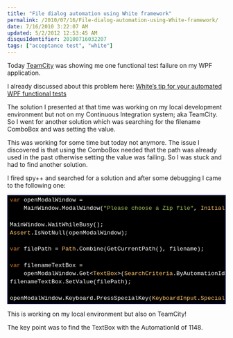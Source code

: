 ```yaml
---
title: "File dialog automation using White framework"
permalink: /2010/07/16/File-dialog-automation-using-White-framework/
date: 7/16/2010 3:22:07 AM
updated: 5/2/2012 12:53:45 AM
disqusIdentifier: 20100716032207
tags: ["acceptance test", "white"]
---
```

Today [TeamCity](http://www.jetbrains.com/teamcity/index.html) was showing me one functional test failure on my WPF application.

I already discussed about this problem here: [White’s tip for your automated WPF functional tests](http://www.laurentkempe.com/post/Whitee28099s-tip-for-your-automated-WPF-functional-tests.aspx)       
<!-- more -->
The solution I presented at that time was working on my local development environment but not on my Continuous Integration system; aka TeamCity. So I went for another solution which was searching for the filename ComboBox and was setting the value. 

This was working for some time but today not anymore. The issue I discovered is that using the ComboBox needed that the path was already used in the past otherwise setting the value was failing. So I was stuck and had to find another solution.

I fired spy++ and searched for a solution and after some debugging I came to the following one:

<div style="line-height:135%; padding-bottom: 0px; margin: 0px; padding-left: 0px; padding-right: 0px; display: inline; float: none; padding-top: 0px" id="scid:9ce6104f-a9aa-4a17-a79f-3a39532ebf7c:9f29d62e-a07a-4c37-8831-5484ee322783" class="wlWriterEditableSmartContent"> <div style="border: #000080 1px solid; color: #000; font-family: 'Courier New', Courier, Monospace; font-size: 10pt"> <div style="background-color: #000000; max-height: 500px; overflow: auto; padding: 2px 5px; white-space: nowrap"><span style="color:#cc7832">var</span><span style="color:#ffffff"> openModalWindow = </span><br> &nbsp;&nbsp;&nbsp;&nbsp;<span style="color:#ffffff">MainWindow.ModalWindow(</span><span style="color:#a5c25c">"Please choose a Zip file"</span><span style="color:#ffffff">, </span><span style="color:#ffc66d">InitializeOption</span><span style="color:#ffffff">.NoCache);</span><br> <br> <span style="color:#ffffff">MainWindow.WaitWhileBusy();</span><br> <span style="color:#ffffff"></span><span style="color:#ffc66d">Assert</span><span style="color:#ffffff">.IsNotNull(openModalWindow);</span><br> <br> <span style="color:#ffffff"></span><span style="color:#cc7832">var</span><span style="color:#ffffff"> filePath = </span><span style="color:#ffc66d">Path</span><span style="color:#ffffff">.Combine(GetCurrentPath(), filename);</span><br> <br> <span style="color:#ffffff"></span><span style="color:#cc7832">var</span><span style="color:#ffffff"> filenameTextBox = </span><br> &nbsp;&nbsp;&nbsp;&nbsp;<span style="color:#ffffff">openModalWindow.Get&lt;</span><span style="color:#ffc66d">TextBox</span><span style="color:#ffffff">&gt;(</span><span style="color:#ffc66d">SearchCriteria</span><span style="color:#ffffff">.ByAutomationId(</span><span style="color:#a5c25c">"1148"</span><span style="color:#ffffff">));</span><br> <span style="color:#ffffff">filenameTextBox.SetValue(filePath);</span><br> <br> <span style="color:#ffffff">openModalWindow.Keyboard.PressSpecialKey(</span><span style="color:#ffc66d">KeyboardInput</span><span style="color:#ffffff">.</span><span style="color:#ffc66d">SpecialKeys</span><span style="color:#ffffff">.RETURN);</span></div> </div> </div>

This is working on my local environment but also on TeamCity!

The key point was to find the TextBox with the AutomationId of 1148.
